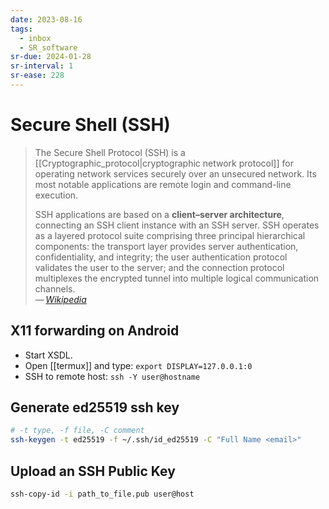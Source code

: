 ```yaml
---
date: 2023-08-16
tags:
  - inbox
  - SR_software
sr-due: 2024-01-28
sr-interval: 1
sr-ease: 228
---
```


# Secure Shell (SSH)

> The Secure Shell Protocol (SSH) is a
> [[Cryptographic_protocol|cryptographic network protocol]] for operating
> network services securely over an unsecured network. Its most notable
> applications are remote login and command-line execution.
>
> SSH applications are based on a **client–server architecture**,
> connecting an SSH client instance with an SSH server. SSH operates as a
> layered protocol suite comprising three principal hierarchical
> components: the transport layer provides server authentication,
> confidentiality, and integrity; the user authentication protocol
> validates the user to the server; and the connection protocol multiplexes
> the encrypted tunnel into multiple logical communication channels.\
> — <cite>[Wikipedia](https://en.wikipedia.org/wiki/Secure_Shell_Protocol)</cite>

## X11 forwarding on Android

- Start XSDL.
- Open [[termux]] and type: `export DISPLAY=127.0.0.1:0`
- SSH to remote host: `ssh -Y user@hostname`

## Generate ed25519 ssh key

```sh
# -t type, -f file, -C comment
ssh-keygen -t ed25519 -f ~/.ssh/id_ed25519 -C "Full Name <email>"
```

## Upload an SSH Public Key
```sh
ssh-copy-id -i path_to_file.pub user@host
```

